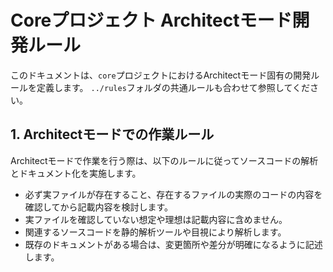 # Coreプロジェクト Architectモード開発ルール

このドキュメントは、`core`プロジェクトにおけるArchitectモード固有の開発ルールを定義します。
`../rules`フォルダの共通ルールも合わせて参照してください。

## 1. Architectモードでの作業ルール

Architectモードで作業を行う際は、以下のルールに従ってソースコードの解析とドキュメント化を実施します。

-  必ず実ファイルが存在すること、存在するファイルの実際のコードの内容を確認してから記載内容を検討します。
-  実ファイルを確認していない想定や理想は記載内容に含めません。
-  関連するソースコードを静的解析ツールや目視により解析します。
-  既存のドキュメントがある場合は、変更箇所や差分が明確になるように記述します。

